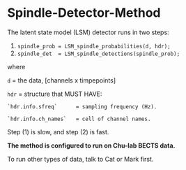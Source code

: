 # Spindle-Detector-Method

The latent state model (LSM) detector runs in two steps:

1. `spindle_prob = LSM_spindle_probabilities(d, hdr);`
2. `spindle_det  = LSM_spindle_detections(spindle_prob);`

where

`d` = the data, [channels x timpepoints]

`hdr` = structure that MUST HAVE:

	`hdr.info.sfreq`      = sampling frequency (Hz).
  
	`hdr.info.ch_names`   = cell of channel names.

Step (1) is slow, and step (2) is fast.

**The method is configured to run on Chu-lab BECTS data.**

To run other types of data, talk to Cat or Mark first. 



